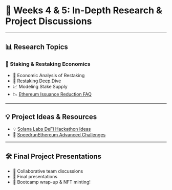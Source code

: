 # 🔬 Weeks 4 & 5: In-Depth Research & Project Discussions

---

## 📊 Research Topics

### 🔁 Staking & Restaking Economics
- 📄 Economic Analysis of Restaking  
- 📄 [Restaking Deep Dive](https://mirror.xyz/barnabe.eth/96MD_A194uXLLjcOWePW3O2N3P-JG-SHtNxU0b40o50)  
- 📈 Modeling Stake Supply  
- 📉 [Ethereum Issuance Reduction FAQ](https://ethresear.ch/t/faq-ethereum-issuance-reduction/19675)

---

## 💡 Project Ideas & Resources

- 💡 [Solana Labs DeFi Hackathon Ideas](https://github.com/solana-labs/defi-hackathon/blob/main/ideas.md)  
- 🧱 [SpeedrunEthereum Advanced Challenges](https://speedrunethereum.com/)

---

## 🛠️ Final Project Presentations
- 👥 Collaborative team discussions  
- 🎯 Final presentations  
- 🏁 Bootcamp wrap-up & NFT minting!
